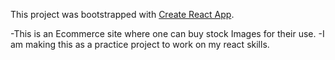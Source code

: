 This project was bootstrapped with [Create React App](https://github.com/facebook/create-react-app).

-This is an Ecommerce site where one can buy stock Images for their use.
-I am making this as a practice project to work on my react skills.
